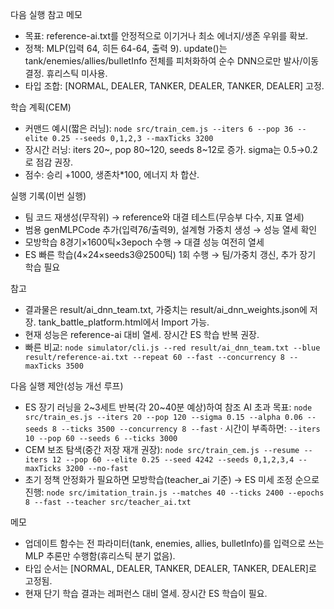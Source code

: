 다음 실행 참고 메모

- 목표: reference-ai.txt를 안정적으로 이기거나 최소 에너지/생존 우위를 확보.
- 정책: MLP(입력 64, 히든 64-64, 출력 9). update()는 tank/enemies/allies/bulletInfo 전체를 피처화하여 순수 DNN으로만 발사/이동 결정. 휴리스틱 미사용.
- 타입 조합: [NORMAL, DEALER, TANKER, DEALER, TANKER, DEALER] 고정.

학습 계획(CEM)
- 커맨드 예시(짧은 러닝): `node src/train_cem.js --iters 6 --pop 36 --elite 0.25 --seeds 0,1,2,3 --maxTicks 3200`
- 장시간 러닝: iters 20~, pop 80~120, seeds 8~12로 증가. sigma는 0.5→0.2로 점감 권장.
- 점수: 승리 +1000, 생존차*100, 에너지 차 합산.

실행 기록(이번 실행)
- 팀 코드 재생성(무작위) → reference와 대결 테스트(무승부 다수, 지표 열세)
- 범용 genMLPCode 추가(입력76/출력9), 설계형 가중치 생성 → 성능 열세 확인
- 모방학습 8경기×1600틱×3epoch 수행 → 대결 성능 여전히 열세
- ES 빠른 학습(4×24×seeds3@2500틱) 1회 수행 → 팀/가중치 갱신, 추가 장기 학습 필요

참고
- 결과물은 result/ai_dnn_team.txt, 가중치는 result/ai_dnn_weights.json에 저장. tank_battle_platform.html에서 Import 가능.
- 현재 성능은 reference-ai 대비 열세. 장시간 ES 학습 반복 권장.
- 빠른 비교: `node simulator/cli.js --red result/ai_dnn_team.txt --blue result/reference-ai.txt --repeat 60 --fast --concurrency 8 --maxTicks 3500`

다음 실행 제안(성능 개선 루프)
- ES 장기 러닝을 2~3세트 반복(각 20~40분 예상)하여 참조 AI 초과 목표:
  `node src/train_es.js --iters 20 --pop 120 --sigma 0.15 --alpha 0.06 --seeds 8 --ticks 3500 --concurrency 8 --fast`
  · 시간이 부족하면: `--iters 10 --pop 60 --seeds 6 --ticks 3000`
- CEM 보조 탐색(중간 저장 재개 권장):
  `node src/train_cem.js --resume --iters 12 --pop 60 --elite 0.25 --seed 4242 --seeds 0,1,2,3,4 --maxTicks 3200 --no-fast`
- 초기 정책 안정화가 필요하면 모방학습(teacher_ai 기준) → ES 미세 조정 순으로 진행:
  `node src/imitation_train.js --matches 40 --ticks 2400 --epochs 8 --fast --teacher src/teacher_ai.txt`

메모
- 업데이트 함수는 전 파라미터(tank, enemies, allies, bulletInfo)를 입력으로 쓰는 MLP 추론만 수행함(휴리스틱 분기 없음).
- 타입 순서는 [NORMAL, DEALER, TANKER, DEALER, TANKER, DEALER]로 고정됨.
- 현재 단기 학습 결과는 레퍼런스 대비 열세. 장시간 ES 학습이 필요.
